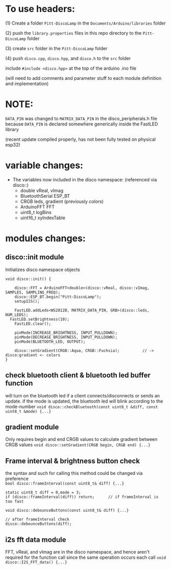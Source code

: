 # To use headers:
(1) Create a folder `Pitt-DiscoLamp` in the `Documents/Arduino/libraries` folder	

(2) push the `library.properties` files in this repo directory to the `Pitt-DiscoLamp` folder	

(3) create `src` folder in the `Pitt-DiscoLamp` folder			

(4) push `disco.cpp`, `disco.hpp`, and `disco.h` to the `src` folder			

		
include `#include <disco.hpp>` at the top of the arduino .ino file

(will need to add comments and parameter stuff to each module definition and implementation)


# NOTE:
`DATA_PIN` was changed to `MATRIX_DATA_PIN` in the disco_peripherals.h file because `DATA_PIN` is declared somewhere generically inside the FastLED library

(recent update compiled properly, has not been fully tested on physical esp32)

     
# variable changes:

- The variables now included in the disco namespace: (referenced via disco::)
  - double vReal, vImag
  - BluetoothSerial ESP_BT
  - CRGB leds, gradient (previously *colors*)
  - ArduinoFFT<double> FFT
  - uint8_t logBins
  - uint16_t xyIndexTable


# modules changes:

## disco::init module
Initializes disco namespace objects
```
void disco::init() {

	disco::FFT = ArduinoFFT<double>(disco::vReal, disco::vImag, SAMPLES, SAMPLING_FREQ);
	disco::ESP_BT.begin("Pitt-DiscoLamp");
	setupI2S();

	FastLED.addLeds<WS2812B, MATRIX_DATA_PIN, GRB>(disco::leds, NUM_LEDS);
  FastLED.setBrightness(10);
	FastLED.clear();

	pinMode(INCREASE_BRIGHTNESS, INPUT_PULLDOWN);
	pinMode(DECREASE_BRIGHTNESS, INPUT_PULLDOWN);
	pinMode(BLUETOOTH_LED, OUTPUT);

	disco::setGradient(CRGB::Aqua, CRGB::Fuchsia);			// -> disco:gradient <- colors
}
```

## check bluetooth client & bluetooth led buffer function
will turn on the bluetooth led if a client connects/disconnects or sends an update.
if the mode is updated, the bluetooth led will blink according to the mode-number
`void disco::checkBluetooth(const uint8_t &diff, const uint8_t &mode) {...}`

## gradient module
Only requires begin and end CRGB values to calculate gradient between CRGB values
`void disco::setGradient(CRGB begin, CRGB end) {...}`


## Frame interval & brightness button check
the syntax and such for calling this method could be changed via preference        
`bool disco::frameInterval(const uint8_t& diff) {...}`
```
static uint8_t diff = 0,mode = 3;
if (disco::frameInterval(diff)) return;      // if frameInterval is too fast
```

`void disco::debounceButtons(const uint8_t& diff) {...}`
```
// after frameInterval check
disco::debounceButtons(diff);
```


## i2s fft data module
FFT, vReal, and vImag are in the disco namespace, and hence aren't required for the function call
since the same operation occurs each call
`void disco::I2S_FFT_data() {...}`       
